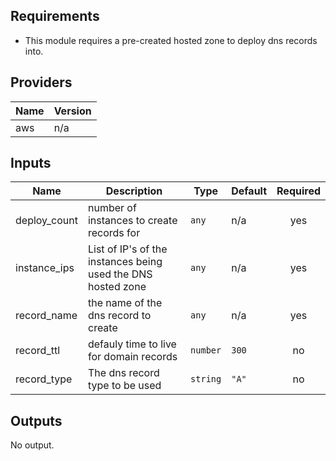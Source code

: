 ## Requirements

- This module requires a pre-created hosted zone to deploy dns records into. 


## Providers

| Name | Version |
|------|---------|
| aws | n/a |

## Inputs

| Name | Description | Type | Default | Required |
|------|-------------|------|---------|:--------:|
| deploy\_count | number of instances to create records for | `any` | n/a | yes |
| instance\_ips | List of IP's of the instances being used  the DNS hosted zone | `any` | n/a | yes |
| record\_name | the name of the dns record to create | `any` | n/a | yes |
| record\_ttl | defauly time to live for domain records | `number` | `300` | no |
| record\_type | The dns record type to be used | `string` | `"A"` | no |

## Outputs

No output.

